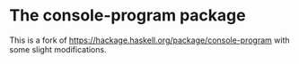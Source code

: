 # The console-program package

This is a fork of https://hackage.haskell.org/package/console-program
with some slight modifications.
